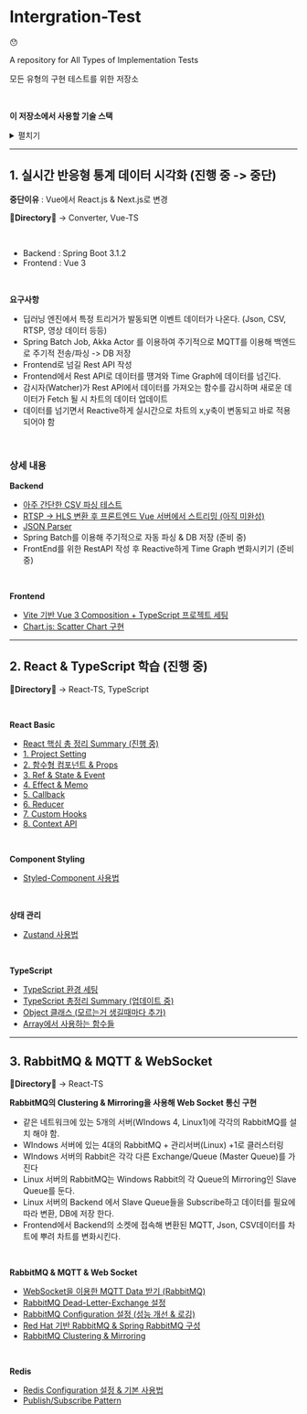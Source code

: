 # Intergration-Test
😯

A repository for All Types of Implementation Tests

모든 유형의 구현 테스트를 위한 저장소

<br>

**이 저장소에서 사용할 기술 스택**
<details>
<summary>펼치기</summary>

<br>

**Languages**
- Backend : Java
- Frontend : TypeScript

<br>

**Backend**
- Spring Batch
- Spring Data JPA
- Maria DB
- Rabbit MQ (MQTT Broket) Pub/Sub
- Web Socket
- QueryDSL
- MQTT, RTSP, HLS, FFmpeg
- Akka Actor (Scala)
- Kakao Map API

<br>

**Frontend**
- **Vue.js** : Vue 3 Composition API, BootStrap, Vite, Vue Router, Vuex
- **React.js** : zustand(상태 관리), sytled-component(컴포넌트 스타일링), react-query
- **Next.js** : 
- **Libraries**
  - Axios
  - Chart.js, Vue-Chart-3
  - ESLint
  - hls.js
  - date-fns & @types/date-fns
  - styled-component, types@styled-component
  - react-query
  - zustand
  - react-router-dom
  - @stomp/stompjs (웹소켓)
  - (추가 중)
</details>


---

## 1. 실시간 반응형 통계 데이터 시각화 (진행 중 -> 중단)
**중단이유** : Vue에서 React.js & Next.js로 변경


**📂Directory📂** -> Converter, Vue-TS

<br>

- Backend : Spring Boot 3.1.2
- Frontend : Vue 3


<br>

**요구사항**

- 딥러닝 엔진에서 특정 트리거가 발동되면 이벤트 데이터가 나온다. (Json, CSV, RTSP, 영상 데이터 등등)
- Spring Batch Job, Akka Actor 를 이용하여 주기적으로 MQTT를 이용해 백엔드로 주기적 전송/파싱 -> DB 저장
- Frontend로 넘길 Rest API 작성
- Frontend에서 Rest API로 데이터를 떙겨와 Time Graph에 데이터를 넘긴다.
- 감시자(Watcher)가 Rest API에서 데이터를 가져오는 함수를 감시하며 새로운 데이터가 Fetch 될 시 차트의 데이터 업데이트
- 데이터를 넘기면서 Reactive하게 실시간으로 차트의 x,y축이 변동되고 바로 적용되어야 함

<br>

### 상세 내용

**Backend**
- [아주 간단한 CSV 파싱 테스트](https://github.com/spacedustz/Intergration-Test/blob/main/Description/Converter/CSV.md)
- [RTSP -> HLS 변환 후 프론트엔드 Vue 서버에서 스트리밍 (아직 미완성)](https://github.com/spacedustz/Intergration-Test/blob/main/Description/Converter/RTSP.md)
- [JSON Parser](https://github.com/spacedustz/Intergration-Test/blob/main/Description/Converter/Json.md)
- Spring Batch를 이용해 주기적으로 자동 파싱 & DB 저장 (준비 중)
- FrontEnd를 위한 RestAPI 작성 후 Reactive하게 Time Graph 변화시키기 (준비 중)

<br>

**Frontend**
- [Vite 기반 Vue 3 Composition + TypeScript 프로젝트 세팅](https://github.com/spacedustz/Intergration-Test/blob/main/Description/Vue/Setup.md)
- [Chart.js: Scatter Chart 구현](https://github.com/spacedustz/Intergration-Test/blob/main/Description/Vue/Chart.md)

---

## 2. React & TypeScript 학습 (진행 중)
**📂Directory📂** -> React-TS, TypeScript

<br>

**React Basic**
- [React 핵심 총 정리 Summary (진행 중)](https://github.com/spacedustz/Intergration-Test/blob/main/Description/React/Basic/Summary.md)
- [1. Project Setting](https://github.com/spacedustz/Intergration-Test/blob/main/Description/React/Basic/1-Setup.md)
- [2. 함수형 컴포넌트 & Props](https://github.com/spacedustz/Intergration-Test/blob/main/Description/React/Basic/2-Props.md)
- [3. Ref & State & Event](https://github.com/spacedustz/Intergration-Test/blob/main/Description/React/Basic/3-Ref-State-Event.md)
- [4. Effect & Memo](https://github.com/spacedustz/Intergration-Test/blob/main/Description/React/Basic/4-Effect-Memo.md)
- [5. Callback](https://github.com/spacedustz/Intergration-Test/blob/main/Description/React/Basic/5-Callback.md)
- [6. Reducer](https://github.com/spacedustz/Intergration-Test/blob/main/Description/React/Basic/6-Reducer.md)
- [7. Custom Hooks](https://github.com/spacedustz/Intergration-Test/blob/main/Description/React/Basic/7-Custom-Hook.md)
- [8. Context API](https://github.com/spacedustz/Intergration-Test/blob/main/Description/React/Basic/8-Context.md)

<br>

**Component Styling**
- [Styled-Component 사용법](https://github.com/spacedustz/Intergration-Test/blob/main/Description/React/Component-Styling/Summary.md)

<br>

**상태 관리**
- [Zustand 사용법](https://github.com/spacedustz/Intergration-Test/blob/main/Description/React/Zustand/Summary.md)

<br>

**TypeScript**
- [TypeScript 환경 세팅](https://github.com/spacedustz/Intergration-Test/blob/main/Description/TypeScript/Setup.md)
- [TypeScript 총정리 Summary (업데이트 중)](https://github.com/spacedustz/Intergration-Test/blob/main/Description/TypeScript/Summary.md)
- [Object 클래스 (모르는거 생길때마다 추가)](https://github.com/spacedustz/Intergration-Test/blob/main/Description/TypeScript/Object.md)
- [Array에서 사용하는 함수들](https://github.com/spacedustz/Intergration-Test/blob/main/Description/TypeScript/Array.md)

---

## 3. RabbitMQ & MQTT & WebSocket
**📂Directory📂** -> React-TS

**RabbitMQ의 Clustering & Mirroring을 사용해 Web Socket 통신 구현**
- 같은 네트워크에 있는 5개의 서버(WIndows 4, Linux1)에 각각의 RabbitMQ를 설치 해야 함.
- WIndows 서버에 있는 4대의 RabbitMQ + 관리서버(Linux) +1로 클러스터링
- WIndows 서버의 Rabbit은 각각 다른 Exchange/Queue (Master Queue)를 가진다
- Linux 서버의 RabbitMQ는 Windows Rabbit의 각 Queue의 Mirroring인 Slave Queue를 둔다.
- Linux 서버의 Backend 에서 Slave Queue들을 Subscribe하고 데이터를 필요에 따라 변환, DB에 저장 한다.
- Frontend에서 Backend의 소켓에 접속해 변환된 MQTT, Json, CSV데이터를 차트에 뿌려 차트를 변화시킨다.

<br>

**RabbitMQ & MQTT & Web Socket**
- [WebSocket을 이용한 MQTT Data 받기 (RabbitMQ)](https://github.com/spacedustz/Intergration-Test/blob/main/Description/Socket/WebSocket.md)
- [RabbitMQ Dead-Letter-Exchange 설정](https://github.com/spacedustz/Intergration-Test/blob/main/Description/RabbitMQ/Dead-Letter-Exchange.md)
- [RabbitMQ Configuration 설정 (성능 개선 & 로깅)](https://github.com/spacedustz/Intergration-Test/blob/main/Description/RabbitMQ/Configuration.md)
- [Red Hat 기반 RabbitMQ & Spring RabbitMQ 구성](https://github.com/spacedustz/Intergration-Test/blob/main/Description/RabbitMQ/RedHat.md)
- [RabbitMQ Clustering & Mirroring](https://github.com/spacedustz/Intergration-Test/blob/main/Description/RabbitMQ/Clustering-Mirroring.md)

<br>

**Redis**
- [Redis Configuration 설정 & 기본 사용법](https://github.com/spacedustz/Intergration-Test/blob/main/Description/Redis/Configuration-Basie.md)
- [Publish/Subscribe Pattern](https://github.com/spacedustz/Intergration-Test/blob/main/Description/Redis/Pub-Sub.md)
